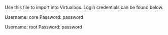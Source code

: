 Use this file to import into Virtualbox. Login credentials can be found below. 

Username: core
Password: password

Username: root
Password: password
